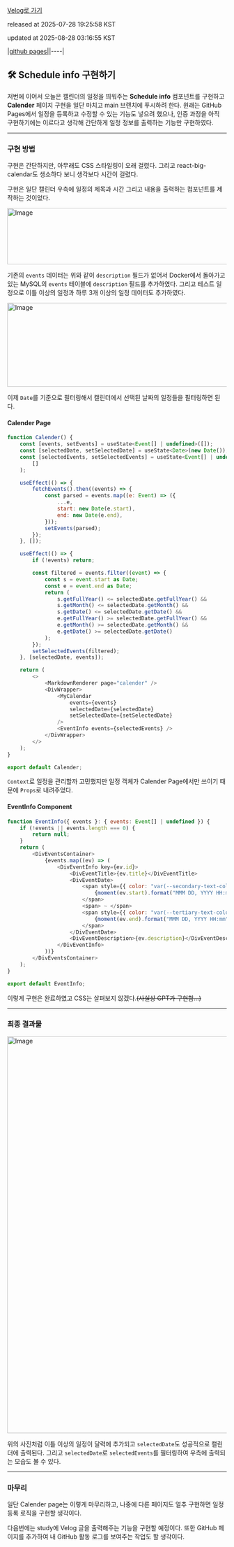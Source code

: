 [Velog로 가기](https://velog.io/@choi-hyk/GitHub-Page-Schedule-info-구현하기)

released at 2025-07-28 19:25:58 KST

updated at 2025-08-28 03:16:55 KST

|[github pages](https://velog.io/tags/github-pages)||----|

## 🛠️ Schedule info 구현하기

저번에 이어서 오늘은 캘린더의 일정을 띄워주는 **Schedule info** 컴포넌트를 구현하고 **Calender** 페이지 구현을 일단 마치고 main 브랜치에 푸시하려 한다. 원래는 GitHub Pages에서 일정을 등록하고 수정할 수 있는 기능도 넣으려 했으나, 인증 과정을 아직 구현하기에는 이르다고 생각해 간단하게 일정 정보를 출력하는 기능만 구현하였다.

---

### 구현 방법

구현은 간단하지만, 아무래도 CSS 스타일링이 오래 걸렸다. 그리고 react-big-calendar도 생소하다 보니 생각보다 시간이 걸렸다.

구현은 일단 캘린더 우측에 일정의 제목과 시간 그리고 내용을 출력하는 컴포넌트를 제작하는 것이었다.

<img width="770" height="129" alt="Image" src="https://github.com/user-attachments/assets/835fcce5-d46d-4cbe-8f17-5e86658e312b" />

기존의 `events` 데이터는 위와 같이 `description` 필드가 없어서 Docker에서 돌아가고 있는 MySQL의 `events` 테이블에 `description` 필드를 추가하였다. 그리고 테스트 일정으로 이틀 이상의 일정과 하루 3개 이상의 일정 데이터도 추가하였다.

<img width="1919" height="192" alt="Image" src="https://github.com/user-attachments/assets/b6dd820b-8689-4dfc-9ff5-64cef169622b" />

이제 `Date`를 기준으로 필터링해서 캘린더에서 선택된 날짜의 일정들을 필터링하면 된다.

#### Calender Page

```js
function Calender() {
    const [events, setEvents] = useState<Event[] | undefined>([]);
    const [selectedDate, setSelectedDate] = useState<Date>(new Date());
    const [selectedEvents, setSelectedEvents] = useState<Event[] | undefined>(
        []
    );

    useEffect(() => {
        fetchEvents().then((events) => {
            const parsed = events.map((e: Event) => ({
                ...e,
                start: new Date(e.start),
                end: new Date(e.end),
            }));
            setEvents(parsed);
        });
    }, []);

    useEffect(() => {
        if (!events) return;

        const filtered = events.filter((event) => {
            const s = event.start as Date;
            const e = event.end as Date;
            return (
                s.getFullYear() <= selectedDate.getFullYear() &&
                s.getMonth() <= selectedDate.getMonth() &&
                s.getDate() <= selectedDate.getDate() &&
                e.getFullYear() >= selectedDate.getFullYear() &&
                e.getMonth() >= selectedDate.getMonth() &&
                e.getDate() >= selectedDate.getDate()
            );
        });
        setSelectedEvents(filtered);
    }, [selectedDate, events]);

    return (
        <>
            <MarkdownRenderer page="calender" />
            <DivWrapper>
                <MyCalendar
                    events={events}
                    selectedDate={selectedDate}
                    setSelectedDate={setSelectedDate}
                />
                <EventInfo events={selectedEvents} />
            </DivWrapper>
        </>
    );
}

export default Calender;
```

`Context`로 일정을 관리할까 고민했지만 일정 객체가 Calender Page에서만 쓰이기 때문에 `Props`로 내려주었다.

#### EventInfo Component

```js
function EventInfo({ events }: { events: Event[] | undefined }) {
    if (!events || events.length === 0) {
        return null;
    }
    return (
        <DivEventsContainer>
            {events.map((ev) => (
                <DivEventInfo key={ev.id}>
                    <DivEventTitle>{ev.title}</DivEventTitle>
                    <DivEventDate>
                        <span style={{ color: "var(--secondary-text-color)" }}>
                            {moment(ev.start).format("MMM DD, YYYY HH:mm")}
                        </span>
                        <span> ~ </span>
                        <span style={{ color: "var(--tertiary-text-color)" }}>
                            {moment(ev.end).format("MMM DD, YYYY HH:mm")}
                        </span>
                    </DivEventDate>
                    <DivEventDescription>{ev.description}</DivEventDescription>
                </DivEventInfo>
            ))}
        </DivEventsContainer>
    );
}

export default EventInfo;
```

이렇게 구현은 완료하였고 CSS는 살펴보지 않겠다.~~(사실상 GPT가 구현함...)~~

---

### 최종 결과물

<img width="1912" height="908" alt="Image" src="https://github.com/user-attachments/assets/4ed70a75-7269-4c1b-8f27-8575accef774" />

위의 사진처럼 이틀 이상의 일정이 달력에 추가되고 `selectedDate`도 성공적으로 캘린더에 출력된다. 그리고 `selectedDate`로 `selectedEvents`를 필터링하여 우측에 출력되는 모습도 볼 수 있다.

---

### 마무리

일단 Calender page는 이렇게 마무리하고, 나중에 다른 페이지도 얼추 구현하면 일정 등록 로직을 구현할 생각이다.

다음번에는 study에 Velog 글을 출력해주는 기능을 구현할 예정이다. 또한 GitHub 페이지를 추가하여 내 GitHub 활동 로그를 보여주는 작업도 할 생각이다.
